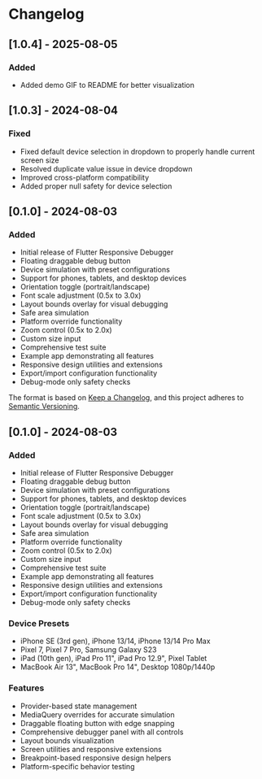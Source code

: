 # Changelog

## [1.0.4] - 2025-08-05

### Added

- Added demo GIF to README for better visualization

## [1.0.3] - 2024-08-04

### Fixed

- Fixed default device selection in dropdown to properly handle current screen size
- Resolved duplicate value issue in device dropdown
- Improved cross-platform compatibility
- Added proper null safety for device selection

## [0.1.0] - 2024-08-03

### Added

- Initial release of Flutter Responsive Debugger
- Floating draggable debug button
- Device simulation with preset configurations
- Support for phones, tablets, and desktop devices
- Orientation toggle (portrait/landscape)
- Font scale adjustment (0.5x to 3.0x)
- Layout bounds overlay for visual debugging
- Safe area simulation
- Platform override functionality
- Zoom control (0.5x to 2.0x)
- Custom size input
- Comprehensive test suite
- Example app demonstrating all features
- Responsive design utilities and extensions
- Export/import configuration functionality
- Debug-mode only safety checks

The format is based on [Keep a Changelog](https://keepachangelog.com/en/1.0.0/),
and this project adheres to [Semantic Versioning](https://semver.org/spec/v2.0.0.html).

## [0.1.0] - 2024-08-03

### Added

- Initial release of Flutter Responsive Debugger
- Floating draggable debug button
- Device simulation with preset configurations
- Support for phones, tablets, and desktop devices
- Orientation toggle (portrait/landscape)
- Font scale adjustment (0.5x to 3.0x)
- Layout bounds overlay for visual debugging
- Safe area simulation
- Platform override functionality
- Zoom control (0.5x to 2.0x)
- Custom size input
- Comprehensive test suite
- Example app demonstrating all features
- Responsive design utilities and extensions
- Export/import configuration functionality
- Debug-mode only safety checks

### Device Presets

- iPhone SE (3rd gen), iPhone 13/14, iPhone 13/14 Pro Max
- Pixel 7, Pixel 7 Pro, Samsung Galaxy S23
- iPad (10th gen), iPad Pro 11", iPad Pro 12.9", Pixel Tablet
- MacBook Air 13", MacBook Pro 14", Desktop 1080p/1440p

### Features

- Provider-based state management
- MediaQuery overrides for accurate simulation
- Draggable floating button with edge snapping
- Comprehensive debugger panel with all controls
- Layout bounds visualization
- Screen utilities and responsive extensions
- Breakpoint-based responsive design helpers
- Platform-specific behavior testing
